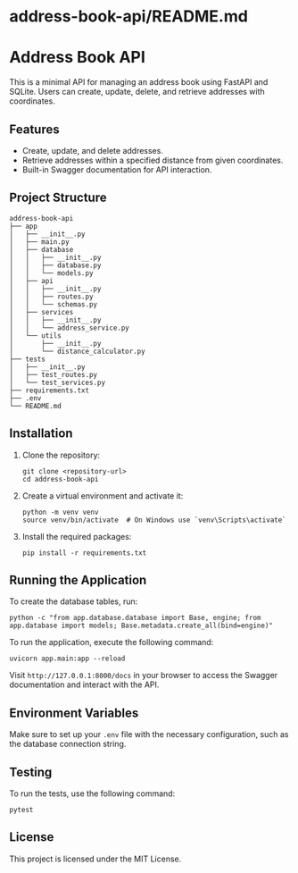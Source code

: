# address-book-api/README.md

# Address Book API

This is a minimal API for managing an address book using FastAPI and SQLite. Users can create, update, delete, and retrieve addresses with coordinates.

## Features

- Create, update, and delete addresses.
- Retrieve addresses within a specified distance from given coordinates.
- Built-in Swagger documentation for API interaction.

## Project Structure

```
address-book-api
├── app
│   ├── __init__.py
│   ├── main.py
│   ├── database
│   │   ├── __init__.py
│   │   ├── database.py
│   │   └── models.py
│   ├── api
│   │   ├── __init__.py
│   │   ├── routes.py
│   │   └── schemas.py
│   ├── services
│   │   ├── __init__.py
│   │   └── address_service.py
│   └── utils
│       ├── __init__.py
│       └── distance_calculator.py
├── tests
│   ├── __init__.py
│   ├── test_routes.py
│   └── test_services.py
├── requirements.txt
├── .env
└── README.md
```

## Installation

1. Clone the repository:
   ```
   git clone <repository-url>
   cd address-book-api
   ```

2. Create a virtual environment and activate it:
   ```
   python -m venv venv
   source venv/bin/activate  # On Windows use `venv\Scripts\activate`
   ```

3. Install the required packages:
   ```
   pip install -r requirements.txt
   ```

## Running the Application

To create the database tables, run:
```
python -c "from app.database.database import Base, engine; from app.database import models; Base.metadata.create_all(bind=engine)"
```

To run the application, execute the following command:
```
uvicorn app.main:app --reload
```

Visit `http://127.0.0.1:8000/docs` in your browser to access the Swagger documentation and interact with the API.

## Environment Variables

Make sure to set up your `.env` file with the necessary configuration, such as the database connection string.

## Testing

To run the tests, use the following command:
```
pytest
```

## License

This project is licensed under the MIT License.